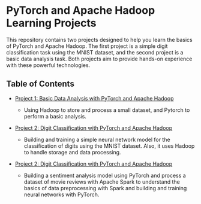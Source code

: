 # PyTorch and Apache Hadoop Learning Projects

This repository contains two projects designed to help you learn the basics of PyTorch and Apache Hadoop. The first project is a simple digit classification task using the MNIST dataset, and the second project is a basic data analysis task. Both projects aim to provide hands-on experience with these powerful technologies.

## Table of Contents

- [Project 1: Basic Data Analysis with PyTorch and Apache Hadoop](https://github.com/javiburn/Pytorch/tree/master/01_Basic%20Analysis)
    -  Using Hadoop to store and process a small dataset, and Pytorch to perform a basic analysis.
- [Project 2: Digit Classification with PyTorch and Apache Hadoop](https://github.com/javiburn/Pytorch/tree/master/02_Digital%20Classification)
    - Building and training a simple neural network model for the classification of digits using the MNIST dataset. Also, it uses Hadoop to handle storage and data processing.

- [Project 2: Digit Classification with PyTorch and Apache Hadoop](https://github.com/javiburn/Pytorch/tree/master/03_Digital%20Classification)
    - Building a sentiment analysis model using PyTorch and process a dataset of movie reviews with Apache Spark to understand the basics of data preprocessing with Spark and building and training neural networks with PyTorch.